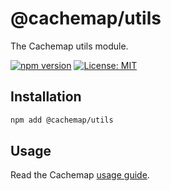 # @cachemap/utils

The Cachemap utils module.

[![npm version](https://badge.fury.io/js/%40cachemap%2Futils.svg)](https://badge.fury.io/js/%40cachemap%2Futils)
[![License: MIT](https://img.shields.io/badge/License-MIT-yellow.svg)](LICENSE)

## Installation

```bash
npm add @cachemap/utils
```

## Usage

Read the Cachemap [usage guide](../../README.md#usage).
